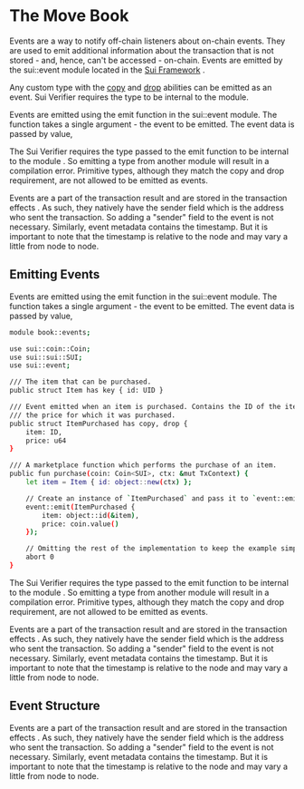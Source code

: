 # The Move Book

Events are a way to notify off-chain listeners about on-chain events. They are used to emit
additional information about the transaction that is not stored - and, hence, can't be accessed -
on-chain. Events are emitted by the  sui::event  module located in the
 [Sui Framework](./sui-framework.html) .

Any custom type with the  [copy](./../move-basics/copy-ability.html)  and
 [drop](./../move-basics/drop-ability.html)  abilities can be emitted as an event.
Sui Verifier requires the type to be internal to the module.

Events are emitted using the  emit  function in the  sui::event  module. The function takes a single
argument - the event to be emitted. The event data is passed by value,

The Sui Verifier requires the type passed to the  emit  function to be  internal to the module . So
emitting a type from another module will result in a compilation error. Primitive types, although
they match the  copy  and  drop  requirement, are not allowed to be emitted as events.

Events are a part of the transaction result and are stored in the  transaction effects . As such,
they natively have the  sender  field which is the address who sent the transaction. So adding a
"sender" field to the event is not necessary. Similarly, event metadata contains the timestamp. But
it is important to note that the timestamp is relative to the node and may vary a little from node
to node.

## Emitting Events

Events are emitted using the  emit  function in the  sui::event  module. The function takes a single
argument - the event to be emitted. The event data is passed by value,

```bash
module book::events;

use sui::coin::Coin;
use sui::sui::SUI;
use sui::event;

/// The item that can be purchased.
public struct Item has key { id: UID }

/// Event emitted when an item is purchased. Contains the ID of the item and
/// the price for which it was purchased.
public struct ItemPurchased has copy, drop {
    item: ID,
    price: u64
}

/// A marketplace function which performs the purchase of an item.
public fun purchase(coin: Coin<SUI>, ctx: &mut TxContext) {
    let item = Item { id: object::new(ctx) };

    // Create an instance of `ItemPurchased` and pass it to `event::emit`.
    event::emit(ItemPurchased {
        item: object::id(&item),
        price: coin.value()
    });

    // Omitting the rest of the implementation to keep the example simple.
    abort 0
}
```

The Sui Verifier requires the type passed to the  emit  function to be  internal to the module . So
emitting a type from another module will result in a compilation error. Primitive types, although
they match the  copy  and  drop  requirement, are not allowed to be emitted as events.

Events are a part of the transaction result and are stored in the  transaction effects . As such,
they natively have the  sender  field which is the address who sent the transaction. So adding a
"sender" field to the event is not necessary. Similarly, event metadata contains the timestamp. But
it is important to note that the timestamp is relative to the node and may vary a little from node
to node.

## Event Structure

Events are a part of the transaction result and are stored in the  transaction effects . As such,
they natively have the  sender  field which is the address who sent the transaction. So adding a
"sender" field to the event is not necessary. Similarly, event metadata contains the timestamp. But
it is important to note that the timestamp is relative to the node and may vary a little from node
to node.